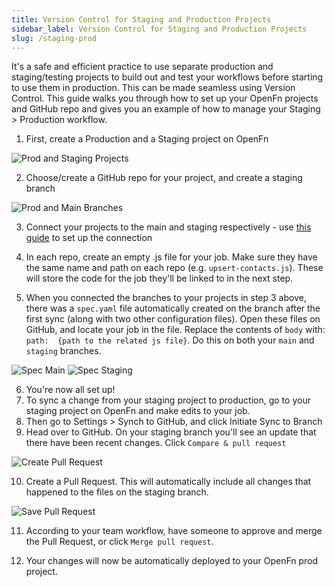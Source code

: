 ```yaml
---
title: Version Control for Staging and Production Projects
sidebar_label: Version Control for Staging and Production Projects
slug: /staging-prod
---
```


It's a safe and efficient practice to use separate production and staging/testing projects to build out and test your workflows before starting to use them in production. This can be made seamless using Version Control. This guide walks you through how to set up your OpenFn projects and GitHub repo and gives you an example of how to manage your Staging > Production workflow. 

1. First, create a Production and a Staging project on OpenFn

![Prod and Staging Projects](/img/openfn_prod_staging.png)

2. Choose/create a GitHub repo for your project, and create a staging branch

![Prod and Main Branches](/img/staging_prod_branches_gh.png)

3. Connect your projects to the main and staging respectively - use [this guide](../manage-projects/link-to-gh.md) to set up the connection 
4. In each repo, create an empty .js file for your job. Make sure they have the same name and path on each repo (e.g. `upsert-contacts.js`). These will store the code for the job they'll be linked to in the next step.

5. When you connected the branches to your projects in step 3 above, there was a `spec.yaml` file automatically created on the branch after the first sync (along with two other configuration files). Open these files on GitHub, and locate your job in the file. Replace the contents of `body` with: `path:  {path to the related js file}`. Do this on both your `main` and `staging` branches.

![Spec Main](/img/path_main.png)
![Spec Staging](/img/path_staging.png)

6. You're now all set up!  
7. To sync a change from your staging project to production, go to your staging project on OpenFn and make edits to your job.
8. Then go to Settings > Synch to GitHub, and click Initiate Sync to Branch
9. Head over to GitHub. On your staging branch you'll see an update that there have been recent changes. Click `Compare & pull request`

![Create Pull Request](/img/staging_pushes.png)

10. Create a Pull Request. This will automatically include all changes that happened to the files on the staging branch.

![Save Pull Request](/img/create_pr.png)


11. According to your team workflow, have someone to approve and merge the Pull Request, or click `Merge pull request`.

12. Your changes will now be automatically deployed to your OpenFn prod project.